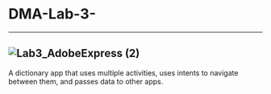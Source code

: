 # DMA-Lab-3-
 -------------------------------------
 ![Lab3_AdobeExpress (2)](https://user-images.githubusercontent.com/63031691/226230998-6c8d2491-0834-4194-965f-2ed6815edd5c.gif)
 -------------------------
  A dictionary app that uses multiple activities, uses intents to navigate between them, and passes data to other apps.

